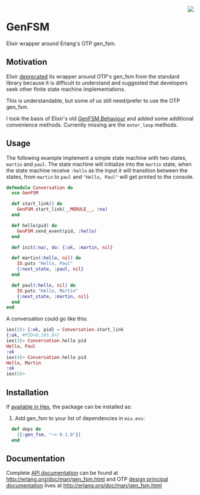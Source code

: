 <img align="right" src="http://i.imgur.com/OEtTdfe.png">

# GenFSM

Elixir wrapper around Erlang's OTP gen_fsm.


## Motivation

Elixir [deprecated](https://github.com/elixir-lang/elixir/commit/455eb4c4ace81ce60b347558f9419fe3c33d8bf7)
its wrapper around OTP's gen_fsm from the standard library because it is difficult to understand and suggested that
developers seek other finite state machine implementations.

This is understandable, but some of us still need/prefer to use the OTP gen_fsm.

I took the basis of Elixir's old
[GenFSM.Behaviour](https://github.com/elixir-lang/elixir/blob/a6f048b3de4a971c15fc8b66397cf2e4597793cb/lib/elixir/lib/gen_fsm/behaviour.ex)
and added some additional convenience methods.  Currently missing are the `enter_loop` methods.

## Usage

The following example implement a simple state machine with two states, `martin` and `paul`. The state machine will initialize into the `martin` state, when the state machine receive `:hello` as the input it will transition between the states, from `martin` to `paul` and `"Hello, Paul"` will get printed to the console.

```elixir
defmodule Conversation do
  use GenFSM

  def start_link() do
    GenFSM.start_link(__MODULE__, :na)
  end

  def hello(pid) do
    GenFSM.send_event(pid, :hello)
  end

  def init(:na), do: {:ok, :martin, nil}

  def martin(:hello, nil) do
    IO.puts "Hello, Paul"
    {:next_state, :paul, nil}
  end

  def paul(:hello, nil) do
    IO.puts "Hello, Martin"
    {:next_state, :martin, nil}
  end
end
```

A conversation could go like this:

``` elixir
iex(2)> {:ok, pid} = Conversation.start_link
{:ok, #PID<0.165.0>}
iex(3)> Conversation.hello pid
Hello, Paul
:ok
iex(4)> Conversation.hello pid
Hello, Martin
:ok
iex(5)>
```

## Installation

If [available in Hex](https://hex.pm/packages/gen_fsm), the package can be installed as:

  1. Add gen_fsm to your list of dependencies in `mix.exs`:

```elixir
  def deps do
    [{:gen_fsm, "~> 0.1.0"}]
  end
```

## Documentation

Complete [API documentation](http://erlang.org/doc/man/gen_fsm.html) can be found at
http://erlang.org/doc/man/gen_fsm.html
and OTP [design principal documentation](http://erlang.org/doc/design_principles/fsm.html)
lives at http://erlang.org/doc/man/gen_fsm.html
